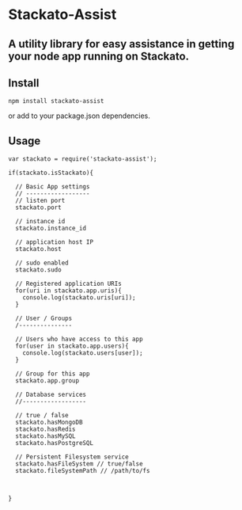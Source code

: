 # Stackato-Assist
## A utility library for easy assistance in getting your node app running on Stackato.

## Install

    npm install stackato-assist

or add to your package.json dependencies.

## Usage

    var stackato = require('stackato-assist');

    if(stackato.isStackato){

      // Basic App settings
      // ------------------
      // listen port
      stackato.port

      // instance id
      stackato.instance_id

      // application host IP
      stackato.host

      // sudo enabled
      stackato.sudo

      // Registered application URIs
      for(uri in stackato.app.uris){
        console.log(stackato.uris[uri]);
      }

      // User / Groups
      /---------------

      // Users who have access to this app
      for(user in stackato.app.users){
        console.log(stackato.users[user]);
      }

      // Group for this app
      stackato.app.group

      // Database services
      //------------------

      // true / false
      stackato.hasMongoDB
      stackato.hasRedis
      stackato.hasMySQL
      stackato.hasPostgreSQL

      // Persistent Filesystem service
      stackato.hasFileSystem // true/false
      stackato.fileSystemPath // /path/to/fs



    }
